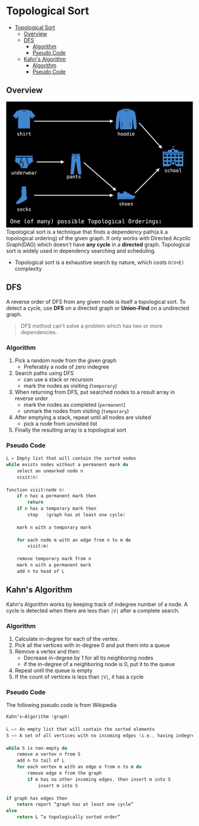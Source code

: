 # Topological Sort
- [Topological Sort](#topological-sort)
  - [Overview](#overview)
  - [DFS](#dfs)
    - [Algorithm](#algorithm)
    - [Pseudo Code](#pseudo-code)
  - [Kahn's Algorithm](#kahns-algorithm)
    - [Algorithm](#algorithm-1)
    - [Pseudo Code](#pseudo-code-1)


## Overview
![topological sort](.images/topological%20sort-2.jpg)  
 Topological sort is a technique that finds a dependency path(a.k.a topological ordering) of the given graph. It only works with Directed Acyclic Graph(DAG) which doesn't have **any cycle** in a **directed** graph. Topological sort is widely used in dependency searching and scheduling.
  - Topological sort is a exhaustive search by nature, which costs `O(V+E)` complexity

## DFS
  A reverse order of DFS from any given node is itself a topological sort. To detect a cycle, use **DFS** on a directed graph or **Union-Find** on a undirected graph.

> DFS method can't solve a problem which has two or more dependencies.


### Algorithm
1. Pick a random node from the given graph
    - Preferably a node of zero indegree
2. Search paths using DFS
    - can use a stack or recursion
    - mark the nodes as visiting (`temporary`)
3. When returning from DFS, put searched nodes to a result array in reverse order
    - mark the nodes as completed (`permanent`)
    - unmark the nodes from visiting (`temporary`)
4. After emptying a stack, repeat until all nodes are visited
    - pick a node from unvisited list
5. Finally the resulting array is a topological sort

### Pseudo Code
```cpp
L ← Empty list that will contain the sorted nodes
while exists nodes without a permanent mark do
    select an unmarked node n
    visit(n)

function visit(node n)
    if n has a permanent mark then
        return
    if n has a temporary mark then
        stop   (graph has at least one cycle)

    mark n with a temporary mark

    for each node m with an edge from n to m do
        visit(m)

    remove temporary mark from n
    mark n with a permanent mark
    add n to head of L
```

## Kahn's Algorithm
Kahn's Algorithm works by keeping track of indegree number of a node. A cycle is detected when there are less than `|V|` after a complete search. 

### Algorithm
1. Calculate in-degree for each of the vertex.
2. Pick all the vertices with in-degree 0 and put them into a queue
3. Remove a vertex and then:
    - Decrease in-degree by 1 for all its neighboring nodes
    - if the in-degree of a neighboring node is 0, put it to the queue
3. Repeat until the queue is empty
4. If the count of vertices is less than `|V|`, it has a cycle

### Pseudo Code
The following pseudo code is from Wikipedia
```cpp
Kahn’s–Algorithm (graph)
 
L —> An empty list that will contain the sorted elements
S —> A set of all vertices with no incoming edges (i.e., having indegree 0)
 
while S is non-empty do
    remove a vertex n from S
    add n to tail of L
    for each vertex m with an edge e from n to m do
        remove edge e from the graph
        if m has no other incoming edges, then insert m into S
            insert m into S
 
if graph has edges then
    return report “graph has at least one cycle”
else
    return L “a topologically sorted order” 
```